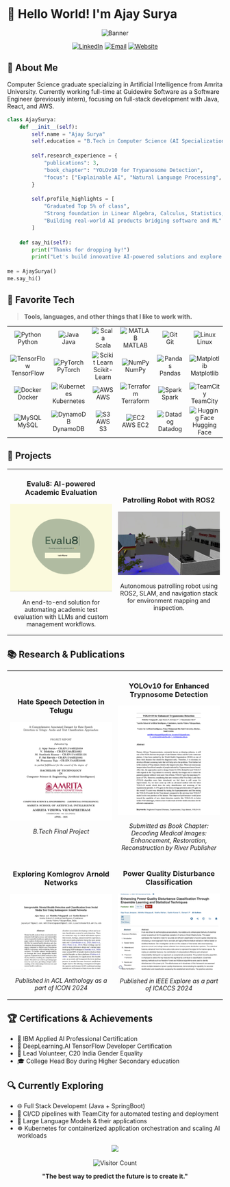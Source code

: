 # 👋 Hello World! I'm Ajay Surya

<div align="center">
  
![Banner](https://capsule-render.vercel.app/api?type=waving&color=gradient&height=200&section=header&text=Software%20Engineer%20%7C%20AI%20Enthusiast&fontSize=40&animation=fadeIn)

  [![LinkedIn](https://img.shields.io/badge/LinkedIn-Connect-blue?style=for-the-badge&logo=linkedin)](https://www.linkedin.com/in/ajay018/)
  [![Email](https://img.shields.io/badge/Email-Contact-red?style=for-the-badge&logo=gmail)](mailto:j.ajaysurya.11@gmail.com)
  [![Website](https://img.shields.io/badge/Portfolio-ajaysurya.com-blue?style=for-the-badge&logo=window&logoColor=white)](https://ajaysurya.com)

</div>

## 🤖 About Me

Computer Science graduate specializing in Artificial Intelligence from Amrita University. Currently working full-time at Guidewire Software as a Software Engineer (previously intern), focusing on full-stack development with Java, React, and AWS.

```python
class AjaySurya:
    def __init__(self):
        self.name = "Ajay Surya"
        self.education = "B.Tech in Computer Science (AI Specialization), Amrita Vishwa Vidyapeetham"
        
        self.research_experience = {
            "publications": 3,
            "book_chapter": "YOLOv10 for Trypanosome Detection",
            "focus": ["Explainable AI", "Natural Language Processing", "Computer Vision"]
        }
       
        self.profile_highlights = [
            "Graduated Top 5% of class",
            "Strong foundation in Linear Algebra, Calculus, Statistics, Probability and Data Structures",
            "Building real-world AI products bridging software and ML"
        ]

    def say_hi(self):
        print("Thanks for dropping by!")
        print("Let's build innovative AI-powered solutions and explore new frontiers together.")

me = AjaySurya()
me.say_hi()
```

## 🚀 Favorite Tech

> **Tools, languages, and other things that I like to work with.**
<table>
<tr>
<td align="center" width="180">
<img src="https://skillicons.dev/icons?i=python" width="48" height="48" alt="Python" />
<br>Python
</td>
<td align="center" width="180">
<img src="https://skillicons.dev/icons?i=java" width="48" height="48" alt="Java" />
<br>Java
</td>
<td align="center" width="180">
<img src="https://skillicons.dev/icons?i=scala" width="48" height="48" alt="Scala" />
<br>Scala
</td>
<td align="center" width="180">
<img src="https://skillicons.dev/icons?i=matlab" width="48" height="48" alt="MATLAB" />
<br>MATLAB
</td>
<td align="center" width="180">
<img src="https://skillicons.dev/icons?i=git" width="48" height="48" alt="Git" />
<br>Git
</td>
<td align="center" width="180">
<img src="https://skillicons.dev/icons?i=linux" width="48" height="48" alt="Linux" />
<br>Linux
</td>
</tr>
<tr>
<td align="center" width="180">
<img src="https://skillicons.dev/icons?i=tensorflow" width="48" height="48" alt="TensorFlow" />
<br>TensorFlow
</td>
<td align="center" width="180">
<img src="https://skillicons.dev/icons?i=pytorch" width="48" height="48" alt="PyTorch" />
<br>PyTorch
</td>
<td align="center" width="180">
<img src="https://skillicons.dev/icons?i=scikitlearn" width="48" height="48" alt="Scikit Learn" />
<br>Scikit-Learn
</td>
<td align="center" width="180">
<img src="https://cdn.jsdelivr.net/gh/devicons/devicon/icons/numpy/numpy-original.svg" width="48" height="48" alt="NumPy" />
<br>NumPy
</td>
<td align="center" width="180">
<img src="https://cdn.jsdelivr.net/gh/devicons/devicon/icons/pandas/pandas-original.svg" width="48" height="48" alt="Pandas" />
<br>Pandas
</td>
<td align="center" width="180">
<img src="https://cdn.jsdelivr.net/gh/devicons/devicon/icons/matplotlib/matplotlib-original.svg" width="48" height="48" alt="Matplotlib" />
<br>Matplotlib
</td>
</tr>
<tr>
<td align="center" width="180">
<img src="https://skillicons.dev/icons?i=docker" width="48" height="48" alt="Docker" />
<br>Docker
</td>
<td align="center" width="180">
<img src="https://skillicons.dev/icons?i=kubernetes" width="48" height="48" alt="Kubernetes" />
<br>Kubernetes
</td>
<td align="center" width="180">
<img src="https://skillicons.dev/icons?i=aws" width="48" height="48" alt="AWS" />
<br>AWS
</td>
<td align="center" width="180">
<img src="https://skillicons.dev/icons?i=terraform" width="48" height="48" alt="Terraform" />
<br>Terraform
</td>
<td align="center" width="180">
<img src="https://cdn.jsdelivr.net/gh/devicons/devicon/icons/apachespark/apachespark-original.svg" width="48" height="48" alt="Spark" />
<br>Spark
</td>
<td align="center" width="180">
<img src="https://upload.wikimedia.org/wikipedia/commons/2/29/TeamCity_Icon.svg" width="48" height="48" alt="TeamCity" />
<br>TeamCity
</td>
</tr>
<tr>
<td align="center" width="180">
<img src="https://skillicons.dev/icons?i=mysql" width="48" height="48" alt="MySQL" />
<br>MySQL
</td>
<td align="center" width="180">
<img src="https://skillicons.dev/icons?i=dynamodb" width="48" height="48" alt="DynamoDB" />
<br>DynamoDB
</td>
<td align="center" width="180">
<img src="https://cdn.worldvectorlogo.com/logos/amazon-s3-simple-storage-service.svg" width="48" height="48" alt="S3" />
<br>AWS S3
</td>
<td align="center" width="180">
<img src="https://upload.wikimedia.org/wikipedia/commons/8/8c/Aws-ec2.svg" width="48" height="48" alt="EC2" />
<br>AWS EC2
</td>
<td align="center" width="180">
<img src="https://cdn.worldvectorlogo.com/logos/datadog.svg" width="48" height="48" alt="Datadog" />
<br>Datadog
</td>
<td align="center" width="180">
<img src="https://huggingface.co/front/assets/huggingface_logo-noborder.svg" width="48" height="48" alt="Hugging Face" />
<br>Hugging Face
</td>
</tr>
</table>



## 🔭 Projects

<table>
  <tr>
    <td width="50%">
      <h3 align="center">Evalu8: AI-powered Academic Evaluation</h3>
      <p align="center">
        <a href="https://github.com/AjaySurya-018/Evalu8" target="_blank">
          <img src="https://github.com/AjaySurya-018/AjaySurya-018/blob/main/images/Evalu8.jpg" width="100%" alt="Evalu8 Project"/>
        </a>
        <p align="center">
          An end-to-end solution for automating academic test evaluation with LLMs and custom management workflows.
        </p>
      </p>
    </td>
    <td width="50%">
      <h3 align="center">Patrolling Robot with ROS2</h3>
      <p align="center">
        <a href="https://drive.google.com/file/d/1Q-EebLjk3LB6w6Juf0DlwoWUz15j67aS/view" target="_blank">
          <img src="https://github.com/AjaySurya-018/AjaySurya-018/blob/main/images/Patrol_robot.jpg" width="100%" alt="Patrol Robot"/>
        </a>
        <p align="center">
          Autonomous patrolling robot using ROS2, SLAM, and navigation stack for environment mapping and inspection.
        </p>
      </p>
    </td>
  </tr>
</table>

## 📚 Research & Publications

<table>
  <tr>
    <td width="50%">
      <h3 align="center">Hate Speech Detection in Telugu</h3>
      <p align="center">
        <a href="https://drive.google.com/file/d/1nr7iWR-7FoertVhk17tE5mNRx7uubNJa/view?usp=sharing" target="_blank">
          <img src="https://github.com/AjaySurya-018/AjaySurya-018/blob/main/images/HS.jpg" width="100%" alt="B.Tech Final Project"/>
        </a>
        <p align="center">
          <em>B.Tech Final Project</em>
        </p>
      </p>
    </td>
    <td width="50%">
      <h3 align="center">YOLOv10 for Enhanced Trypnosome Detection</h3>
      <p align="center">
        <a href="https://drive.google.com/file/d/1q48mAz_oWdl7oheeyEKb8YVFlwvp5Fy0/view?usp=sharing" target="_blank">
          <img src="https://github.com/AjaySurya-018/AjaySurya-018/blob/main/images/yolo.jpg" width="100%" alt="YOLOv10 Paper"/>
        </a>
        <p align="center">
          <em>Submitted as Book Chapter: Decoding Medical Images: Enhancement, Restoration, Reconstruction by River Publisher</em>
        </p>
      </p>
    </td>
  </tr>
  <tr>
    <td width="50%">
      <h3 align="center">Exploring Komlogrov Arnold Networks</h3>
      <p align="center">
        <a href="https://aclanthology.org/2024.icon-1.23/" target="_blank">
          <img src="https://github.com/AjaySurya-018/AjaySurya-018/blob/main/images/KAN.jpg" width="100%" alt="KAN Paper"/>
        </a>
        <p align="center">
          <em>Published in ACL Anthology as a part of ICON 2024</em>
        </p>
      </p>
    </td>
    <td width="50%">
      <h3 align="center">Power Quality Disturbance Classification</h3>
      <p align="center">
        <a href="https://drive.google.com/file/d/1hQNasWYH6eC7REM6c_jhLCtvVeb2SHmz/view?usp=sharing" target="_blank">
          <img src="https://github.com/AjaySurya-018/AjaySurya-018/blob/main/images/PQ.jpg" width="100%" alt="Power Quality Paper"/>
        </a>
        <p align="center">
          <em>Published in IEEE Explore as a part of ICACCS 2024</em>
        </p>
      </p>
    </td>
  </tr>
</table>

## 🏆 Certifications & Achievements

- 🧠 IBM Applied AI Professional Certification
- 🤖 DeepLearning.AI TensorFlow Developer Certification
- 👑 Lead Volunteer, C20 India Gender Equality
- 🎓 College Head Boy during Higher Secondary education

## 🔍 Currently Exploring

- 🌐 Full Stack Developemt (Java + SpringBoot) 
- 🔄 CI/CD pipelines with TeamCity for automated testing and deployment
- 🚀 Large Language Models & their applications
- ☸️ Kubernetes for containerized application orchestration and scaling AI workloads 


<div align="center">
  
  <img src="https://capsule-render.vercel.app/api?type=waving&color=gradient&height=100&section=footer"/>
  
  ![Visitor Count](https://profile-counter.glitch.me/ajaysurya/count.svg)
  
  **"The best way to predict the future is to create it."**
  
</div>
